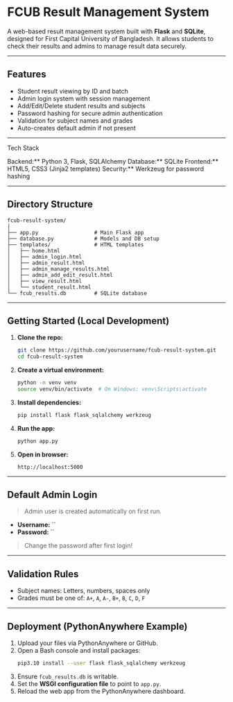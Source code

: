 # FCUB Result Management System

A web-based result management system built with **Flask** and **SQLite**, designed for First Capital University of Bangladesh. It allows students to check their results and admins to manage result data securely.

---

## Features

- Student result viewing by ID and batch
- Admin login system with session management
- Add/Edit/Delete student results and subjects
- Password hashing for secure admin authentication
- Validation for subject names and grades
- Auto-creates default admin if not present

---

Tech Stack

Backend:** Python 3, Flask, SQLAlchemy
Database:** SQLite
Frontend:** HTML5, CSS3 (Jinja2 templates)
Security:** Werkzeug for password hashing

---

## Directory Structure

```
fcub-result-system/
│
├── app.py                  # Main Flask app
├── database.py             # Models and DB setup
├── templates/              # HTML templates
│   ├── home.html
│   ├── admin_login.html
│   ├── admin_result.html
│   ├── admin_manage_results.html
│   ├── admin_add_edit_result.html
│   ├── view_result.html
│   └── student_result.html  
└── fcub_results.db         # SQLite database 
```

---

## Getting Started (Local Development)

1. **Clone the repo:**
   ```bash
   git clone https://github.com/yourusername/fcub-result-system.git
   cd fcub-result-system
   ```

2. **Create a virtual environment:**
   ```bash
   python -m venv venv
   source venv/bin/activate  # On Windows: venv\Scripts\activate
   ```

3. **Install dependencies:**
   ```bash
   pip install flask flask_sqlalchemy werkzeug
   ```

4. **Run the app:**
   ```bash
   python app.py
   ```

5. **Open in browser:**
   ```
   http://localhost:5000
   ```

---

## Default Admin Login

> Admin user is created automatically on first run.

- **Username:** ``  
- **Password:** ``

> Change the password after first login!

---

## Validation Rules

- Subject names: Letters, numbers, spaces only
- Grades must be one of: `A+`, `A`, `A-`, `B+`, `B`, `C`, `D`, `F`

---

## Deployment (PythonAnywhere Example)

1. Upload your files via PythonAnywhere or GitHub.
2. Open a Bash console and install packages:
   ```bash
   pip3.10 install --user flask flask_sqlalchemy werkzeug
   ```
3. Ensure `fcub_results.db` is writable.
4. Set the **WSGI configuration file** to point to `app.py`.
5. Reload the web app from the PythonAnywhere dashboard.






